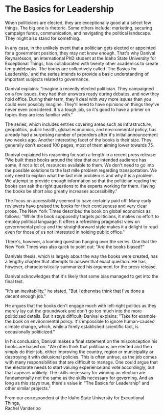 # The Basics for Leadership

When politicians are elected, they are exceptionally good at a select few things.
The big one is rhetoric.
Some others include: marketing, securing campaign funds, communication, and navigating the political landscape.
They might also stand for something.

In any case, in the unlikely event that a politician gets elected or appointed for a government position, they may not know enough.
That's why Danival Reynarðsson, an international PhD student at the Idaho State University for Exceptional Things, has collaborated with twenty other academics to create ten guidebooks.
The books are collectively called 'The Basics for Leadership,' and the series intends to provide a basic understanding of important subjects related to governance.

Danival explains: 
"Imagine a recently elected politician. 
They campaigned on a few issues, they had their answers ready during debates, and now they hold office. 
During their term, they'll deal with way more issues than you could ever possibly imagine. 
They'll need to have opinions on things they've never even considered. 
It's a tough job, so it's good to have a primer on topics they are less familiar with."

The series, which includes entries covering areas such as infrastructure, geopolitics, public health, global economics, and environmental policy, has already had a surprising number of preorders after it's initial announcement two weeks ago.
Another interesting facet of the books is their size.
They generally don't exceed 100 pages, most of them aiming lower towards 75.

Danival explained his reasoning for such a length in a recent press release: 
"We built these books around the idea that our intended audience has some, if not a lot of, resources available to them. 
We don't need to go into the possible solutions to the last mile problem regarding transportation. 
We only need to explain what the last mile problem is and why it is a problem. 
We attempt to provide enough information so that the politician reading the books can ask the right questions to the experts working for them. 
Having the books be short also greatly increases accessibility."

The focus on accessibility seemed to have certainly paid off. 
Many early reviewers have praised the books for their conciseness and very clear prose.
The New York Times described the book on global economics as follows: 
"While the book supposedly targets politicians, it makes no effort to employ political language. 
It offers a refreshing pragmatist view on governmental policy and the straightforward style makes it a delight to read even for those of us not interested in holding public office."

There's, however, a looming question hanging over the series. 
One that the New York Times was also quick to point out: "Are the books biased?"

Danivals thesis, which is largely about the way the books were created, has a lengthy chapter that attempts to answer that exact question.
He has, however, characteristically summarized his argument for the press release.

Danival acknowledges that it's likely that some bias managed to get into the final text.

"It's an inevitability," he stated, "But I otherwise think that I've done a decent enough job."

He argues that the books don't engage much with left-right politics as they merely lay out the groundwork and don't go too much into the more politicized details.
But it stays difficult, Danival explains: 
"Take for example the book on environmental policy. 
It's impossible to ignore human-caused climate change, which, while a firmly established scientific fact, is occasionally politicized."

In his conclusion, Danival makes a final statement on the misconception his books are based on: 
"We often think that politicians are elected and then simply do their job, either improving the country, region or municipality or destroying it with delusional policies. 
This is often untrue, as the job comes with many responsibilities that are difficult to manage. 
One could argue that the electorate needs to start valuing experience and vote accordingly, but that appears unlikely. 
The skills necessary for winning an election are fundamentally not the same as the skills necessary for governing. 
And as long as this stays true, there's value in "The Basics for Leadership" and other similar projects."

From our correspondent at the Idaho State University for Exceptional Things,  
Rachel Vanderloo
